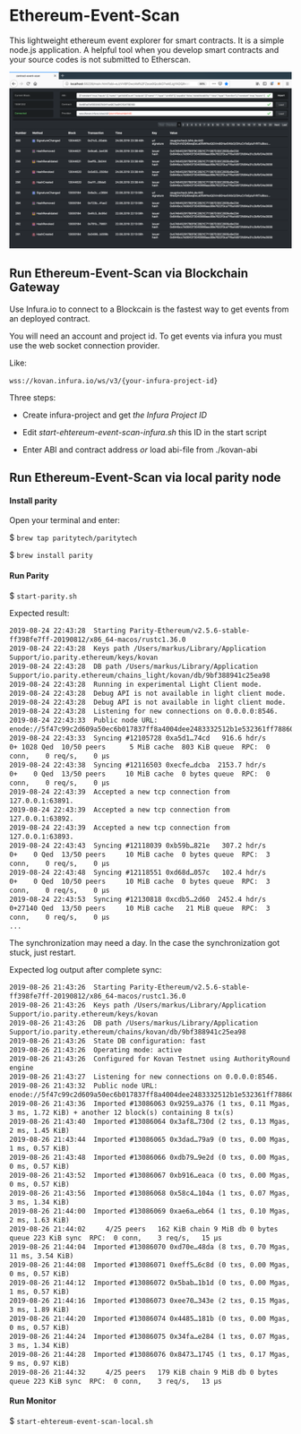 # Ethereum-Event-Scan


This lightweight ethereum event explorer for smart contracts. It is a simple node.js application. A helpful tool when 
you develop smart contracts and your source codes is not submitted to Etherscan.

![Image 1](./images/ethereum-event-scan.png "Connected via Infura.io")


## Run Ethereum-Event-Scan via Blockchain Gateway

Use Infura.io to connect to a Blockcain is the fastest way to get events from an deployed contract.

You will need an account and project id. To get events via infura you must use the web socket connection provider.

Like:
 
 `wss://kovan.infura.io/ws/v3/{your-infura-project-id}`
 

Three steps:

- Create infura-project and get *the Infura Project ID*

- Edit *start-ehtereum-event-scan-infura.sh* this ID in the start script
   
- Enter ABI and contract address *or* load abi-file from ./kovan-abi  


## Run Ethereum-Event-Scan via local parity node


#### Install parity

Open your terminal and enter:

$ `brew tap paritytech/paritytech`

$ `brew install parity`

#### Run Parity

$ `start-parity.sh`

Expected result: 

```
2019-08-24 22:43:28  Starting Parity-Ethereum/v2.5.6-stable-ff398fe7ff-20190812/x86_64-macos/rustc1.36.0
2019-08-24 22:43:28  Keys path /Users/markus/Library/Application Support/io.parity.ethereum/keys/kovan
2019-08-24 22:43:28  DB path /Users/markus/Library/Application Support/io.parity.ethereum/chains_light/kovan/db/9bf388941c25ea98
2019-08-24 22:43:28  Running in experimental Light Client mode.
2019-08-24 22:43:28  Debug API is not available in light client mode.
2019-08-24 22:43:28  Debug API is not available in light client mode.
2019-08-24 22:43:28  Listening for new connections on 0.0.0.0:8546.
2019-08-24 22:43:33  Public node URL: enode://5f47c99c2d609a50ec6b017837ff8a4004dee2483332512b1e532361ff788604b978f72cd5267b4fd2f13a7904817b3db44894d7cabf9decc1bc4728abaccee7@192.168.178.48:30303
2019-08-24 22:43:33  Syncing #12105728 0xa5d1…74cd   916.6 hdr/s      0+ 1028 Qed  10/50 peers      5 MiB cache  803 KiB queue  RPC:  0 conn,    0 req/s,    0 µs
2019-08-24 22:43:38  Syncing #12116503 0xecfe…dcba  2153.7 hdr/s      0+    0 Qed  13/50 peers     10 MiB cache  0 bytes queue  RPC:  0 conn,    0 req/s,    0 µs
2019-08-24 22:43:39  Accepted a new tcp connection from 127.0.0.1:63891.
2019-08-24 22:43:39  Accepted a new tcp connection from 127.0.0.1:63892.
2019-08-24 22:43:39  Accepted a new tcp connection from 127.0.0.1:63893.
2019-08-24 22:43:43  Syncing #12118039 0xb59b…821e   307.2 hdr/s      0+    0 Qed  13/50 peers     10 MiB cache  0 bytes queue  RPC:  3 conn,    0 req/s,    0 µs
2019-08-24 22:43:48  Syncing #12118551 0xd68d…057c   102.4 hdr/s      0+    0 Qed  10/50 peers     10 MiB cache  0 bytes queue  RPC:  3 conn,    0 req/s,    0 µs
2019-08-24 22:43:53  Syncing #12130818 0xcdb5…2d60  2452.4 hdr/s      0+27140 Qed  13/50 peers     10 MiB cache   21 MiB queue  RPC:  3 conn,    0 req/s,    0 µs
...
```

The synchronization may need a day. In the case the synchronization got stuck, just restart. 

Expected log output after complete sync:

```
2019-08-26 21:43:26  Starting Parity-Ethereum/v2.5.6-stable-ff398fe7ff-20190812/x86_64-macos/rustc1.36.0
2019-08-26 21:43:26  Keys path /Users/markus/Library/Application Support/io.parity.ethereum/keys/kovan
2019-08-26 21:43:26  DB path /Users/markus/Library/Application Support/io.parity.ethereum/chains/kovan/db/9bf388941c25ea98
2019-08-26 21:43:26  State DB configuration: fast
2019-08-26 21:43:26  Operating mode: active
2019-08-26 21:43:26  Configured for Kovan Testnet using AuthorityRound engine
2019-08-26 21:43:27  Listening for new connections on 0.0.0.0:8546.
2019-08-26 21:43:32  Public node URL: enode://5f47c99c2d609a50ec6b017837ff8a4004dee2483332512b1e532361ff788604b978f72cd5267b4fd2f13a7904817b3db44894d7cabf9decc1bc4728abaccee7@192.168.178.48:30303
2019-08-26 21:43:36  Imported #13086063 0x9259…a376 (1 txs, 0.11 Mgas, 3 ms, 1.72 KiB) + another 12 block(s) containing 8 tx(s)
2019-08-26 21:43:40  Imported #13086064 0x3af8…730d (2 txs, 0.13 Mgas, 2 ms, 1.45 KiB)
2019-08-26 21:43:44  Imported #13086065 0x3dad…79a9 (0 txs, 0.00 Mgas, 1 ms, 0.57 KiB)
2019-08-26 21:43:48  Imported #13086066 0xdb79…9e2d (0 txs, 0.00 Mgas, 0 ms, 0.57 KiB)
2019-08-26 21:43:52  Imported #13086067 0xb916…eaca (0 txs, 0.00 Mgas, 0 ms, 0.57 KiB)
2019-08-26 21:43:56  Imported #13086068 0x58c4…104a (1 txs, 0.07 Mgas, 3 ms, 1.34 KiB)
2019-08-26 21:44:00  Imported #13086069 0xae6a…eb64 (1 txs, 0.10 Mgas, 2 ms, 1.63 KiB)
2019-08-26 21:44:02     4/25 peers   162 KiB chain 9 MiB db 0 bytes queue 223 KiB sync  RPC:  0 conn,    3 req/s,   15 µs
2019-08-26 21:44:04  Imported #13086070 0xd70e…48da (8 txs, 0.70 Mgas, 11 ms, 3.54 KiB)
2019-08-26 21:44:08  Imported #13086071 0xeff5…6c8d (0 txs, 0.00 Mgas, 0 ms, 0.57 KiB)
2019-08-26 21:44:12  Imported #13086072 0x5bab…1b1d (0 txs, 0.00 Mgas, 1 ms, 0.57 KiB)
2019-08-26 21:44:16  Imported #13086073 0xee70…343e (2 txs, 0.15 Mgas, 3 ms, 1.89 KiB)
2019-08-26 21:44:20  Imported #13086074 0x4485…181b (0 txs, 0.00 Mgas, 0 ms, 0.57 KiB)
2019-08-26 21:44:24  Imported #13086075 0x34fa…e284 (1 txs, 0.07 Mgas, 3 ms, 1.34 KiB)
2019-08-26 21:44:28  Imported #13086076 0x8473…1745 (1 txs, 0.17 Mgas, 9 ms, 0.97 KiB)
2019-08-26 21:44:32     4/25 peers   179 KiB chain 9 MiB db 0 bytes queue 223 KiB sync  RPC:  0 conn,    3 req/s,   13 µs

```

#### Run Monitor

$ `start-ehtereum-event-scan-local.sh`




